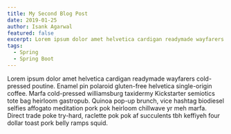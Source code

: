 ```yaml
---
title: My Second Blog Post
date: 2019-01-25
author: Isank Agarwal
featured: false
excerpt: Lorem ipsum dolor amet helvetica cardigan readymade wayfarers cold-pressed poutine. Enamel pin polaroid gluten-free helvetica single-origin coffee.
tags:
  - Spring
  - Spring Boot
---
```


Lorem ipsum dolor amet helvetica cardigan readymade wayfarers cold-pressed poutine. Enamel pin polaroid gluten-free helvetica single-origin coffee. Marfa cold-pressed williamsburg taxidermy Kickstarter semiotics tote bag heirloom gastropub. Quinoa pop-up brunch, vice hashtag biodiesel selfies affogato meditation pork pok heirloom chillwave yr meh marfa. Direct trade poke try-hard, raclette pok pok af succulents tbh keffiyeh four dollar toast pork belly ramps squid.